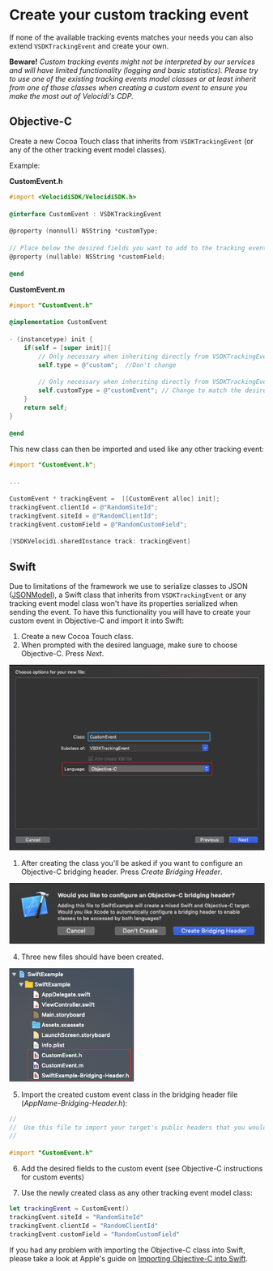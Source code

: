 # Create your custom tracking event
If none of the available tracking events matches your needs you can also extend `VSDKTrackingEvent` and create your own. 

__Beware!__ _Custom tracking events might not be interpreted by our services and will have limited functionality (logging and basic statistics). Please try to use one of the existing tracking events model classes or at least inherit from one of those classes when creating a custom event to ensure you make the most out of Velocidi's CDP._

## Objective-C

Create a new Cocoa Touch class that inherits from `VSDKTrackingEvent` (or any of the other tracking event model classes).

Example:

__CustomEvent.h__
```objectivec
#import <VelocidiSDK/VelocidiSDK.h>

@interface CustomEvent : VSDKTrackingEvent

@property (nonnull) NSString *customType;

// Place below the desired fields you want to add to the tracking event
@property (nullable) NSString *customField;

@end
```

__CustomEvent.m__
```objectivec
#import "CustomEvent.h"

@implementation CustomEvent

- (instancetype) init {
    if(self = [super init]){
        // Only necessary when inheriting directly from VSDKTrackingEvent
        self.type = @"custom";  //Don't change

        // Only necessary when inheriting directly from VSDKTrackingEvent
        self.customType = @"customEvent"; // Change to match the desired type of the custom event
    }
    return self;
}

@end
```

This new class can then be imported and used like any other tracking event:

```objectivec
#import "CustomEvent.h";

...

CustomEvent * trackingEvent =  [[CustomEvent alloc] init];
trackingEvent.clientId = @"RandomSiteId";
trackingEvent.siteId = @"RandomClientId";
trackingEvent.customField = @"RandomCustomField";

[VSDKVelocidi.sharedInstance track: trackingEvent] 
```

## Swift
Due to limitations of the framework we use to serialize classes to JSON ([JSONModel](https://github.com/jsonmodel/jsonmodel)), a Swift class that inherits from `VSDKTrackingEvent` or any tracking event model class won't have its properties serialized when sending the event. To have this functionality you will have to create your custom event in Objective-C and import it into Swift:

1. Create a new Cocoa Touch class.
1. When prompted with the desired language, make sure to choose Objective-C. Press _Next_.

![Xcode Cocoa Touch Modal](https://raw.githubusercontent.com/velocidi/velocidi-ios-objc-sdk/master/docs/img/xcode-cocoa-touch-modal.png)

1. After creating the class you'll be asked if you want to configure an Objective-C bridging header. Press _Create Bridging Header_.

![Xcode Bridging Header Modal](https://raw.githubusercontent.com/velocidi/velocidi-ios-objc-sdk/master/docs/img/xcode-bridging-header-warning.png)

4. Three new files should have been created.

![New files created](https://raw.githubusercontent.com/velocidi/velocidi-ios-objc-sdk/master/docs/img/xcode-bridging-files.png)

5. Import the created custom event class in the bridging header file (_AppName-Bridging-Header.h_):

```objectivec
//
//  Use this file to import your target's public headers that you would like to expose to Swift.
//

#import "CustomEvent.h"
```
6. Add the desired fields to the custom event (see Objective-C instructions for custom events)

1. Use the newly created class as any other tracking event model class:
```swift
let trackingEvent = CustomEvent()
trackingEvent.siteId = "RandomSiteId"
trackingEvent.clientId = "RandomClientId"
trackingEvent.customField = "RandomCustomField"
```

If you had any problem with importing the Objective-C class into Swift, please take a look at Apple's guide on [Importing Objective-C into Swift](https://developer.apple.com/documentation/swift/imported_c_and_objective-c_apis/importing_objective-c_into_swift).

